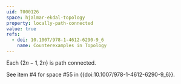 ```yaml
---
uid: T000126
space: hjalmar-ekdal-topology
property: locally-path-connected
value: true
refs:
  - doi: 10.1007/978-1-4612-6290-9_6
    name: Counterexamples in Topology
---
```

Each $\{2n-1,2n\}$ is path connected.

See item #4 for space #55 in {{doi:10.1007/978-1-4612-6290-9_6}}.

